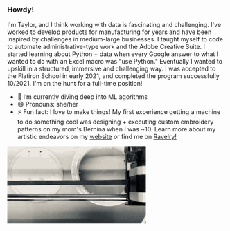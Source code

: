 ### Howdy!
I'm Taylor, and I think working with data is fascinating and challenging. I've worked to develop products for manufacturing for years and have been inspired by challenges in medium-large businesses. I taught myself to code to automate administrative-type work and the Adobe Creative Suite. I started learning about Python + data when every Google answer to what I wanted to do with an Excel macro was "use Python." Eventually I wanted to upskill in a structured, immersive and challenging way. I was accepted to the Flatiron School in early 2021, and completed the program successfully 10/2021. I'm on the hunt for a full-time position!

- 🌱 I’m currently diving deep into ML agorithms
- 😄 Pronouns: she/her
- ⚡ Fun fact: I love to make things! My first experience getting a machine to do something cool was designing + executing custom embroidery patterns on my mom's Bernina when I was ~10. Learn more about my artistic endeavors on my [website](https://halemade.com/) or find me on [Ravelry!](https://www.ravelry.com/people/halemade)

![3d printing](./images/printer.gif)






<!--
**halemade/halemade** is a ✨ _special_ ✨ repository because its `README.md` (this file) appears on your GitHub profile.

Here are some ideas to get you started:

- 🔭 I’m currently working on ...
- 🌱 I’m currently learning ...
- 👯 I’m looking to collaborate on ...
- 🤔 I’m looking for help with ...
- 💬 Ask me about ...
- 📫 How to reach me: ...
- 😄 Pronouns: she/her
- ⚡ Fun fact: ...
-->
